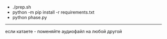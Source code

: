 - ./prep.sh
- python -m pip install -r requirements.txt
- python phase.py

---

если катаете - поменяйте аудиофайл на любой другой
